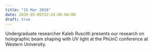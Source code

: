 ```yaml
---
title: "15 Mar 2018"
date: 2020-05-05T22:24:06-04:00
draft: true
---
```


Undergraduate researcher Kaleb Ruscitti presents our research on holographic beam shaping with UV light at the PhUnC conference at Western University.
